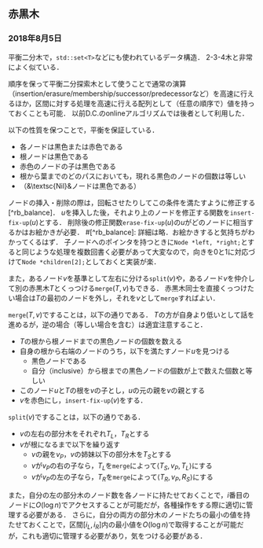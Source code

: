 ## 赤黒木
### 2018年8月5日

平衡二分木で，`std::set<T>`などにも使われているデータ構造．
2-3-4木と非常によく似ている．

順序を保って平衡二分探索木として使うことで通常の演算（insertion/erasure/membership/successor/predecessorなど）を高速に行えるほか，区間に対する処理を高速に行える配列として（任意の順序で）値を持っておくことも可能．
以前D.C.のonlineアルゴリズムでは後者として利用した．

以下の性質を保つことで，平衡を保証している．
- 各ノードは黒色または赤色である
- 根ノードは黒色である
- 赤色のノードの子は黒色である
- 根から葉までのどのパスにおいても，現れる黒色のノードの個数は等しい
- （&\textsc{Nil}&ノードは黒色である）


ノードの挿入・削除の際は，回転させたりしてこの条件を満たすように修正する[^rb_balance]．
$u$を挿入した後，それより上のノードを修正する関数を`insert-fix-up`$(u)$とする．
削除後の修正関数`erase-fix-up`$(u)$の$u$がどのノードに相当するかはお絵かきが必要．
#[^rb_balance]: 詳細は略．お絵かきすると気持ちがわかってくるはず．
子ノードへのポインタを持つときに`Node *left, *right;`とすると同じような処理を複数回書く必要があって大変なので，向きを$0$と$1$に対応づけて`Node *children[2];`としておくと実装が楽．

また，あるノード$v$を基準として左右に分ける`split`$(v)$や，あるノード$v$を仲介して別の赤黒木$T$とくっつける`merge`$(T, v)$もできる．
赤黒木同士を直接くっつけたい場合は$T$の最初のノードを外し，それを$v$として`merge`すればよい．

`merge`$(T, v)$ですることは，以下の通りである．
$T$の方が自身より低いとして話を進めるが，逆の場合（等しい場合を含む）は適宜注意すること．
- $T$の根から根ノードまでの黒色ノードの個数を数える
- 自身の根から右端のノードのうち，以下を満たすノード$u$を見つける
  - 黒色ノードである    
  - 自分（inclusive）から根までの黒色ノードの個数が上で数えた個数と等しい
- このノード$u$と$T$の根を$v$の子とし，$u$の元の親を$v$の親とする
- $v$を赤色にし，`insert-fix-up`$(v)$をする．


`split`$(v)$ですることは，以下の通りである．
- $v$の左右の部分木をそれぞれ$T_L$，$T_R$とする
- $v$が根になるまで以下を繰り返す
  - $v$の親を$v_P$，$v$の姉妹以下の部分木を$T_S$とする
  - $v$が$v_P$の右の子なら，$T_L$を`merge`によって$\langle T_S, v_P, T_L\rangle$にする
  - $v$が$v_P$の左の子なら，$T_R$を`merge`によって$\langle T_R, v_P, R_S\rangle$にする


また，自分の左の部分木のノード数を各ノードに持たせておくことで，$i$番目のノードに$O(\log n)$でアクセスすることが可能だが，各種操作をする際に適切に管理する必要がある．
さらに，自分の両方の部分木のノードたちの最小の値を持たせておくことで，区間$[i_L, i_R]$内の最小値を$O(\log n)$で取得することが可能だが，これも適切に管理する必要があり，気をつける必要がある．

